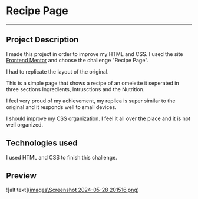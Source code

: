 # Recipe Page
---


## Project Description
I made this project in order to improve my HTML and CSS.
I used the site [Frontend Mentor](https://www.frontendmentor.io/challenges/recipe-page-KiTsR8QQKm) and choose the challenge "Recipe Page".

I had to replicate the layout of the original.

This is a simple page that shows a recipe of an omelette it seperated in three sections Ingredients, Intrusctions and the Nutrition.

I feel very proud of my achievement, my replica is super similar to the original and it responds well to small devices.

I should improve my CSS organization. I feel it all over the place and it is not well organized.

## Technologies used

I used HTML and CSS to finish this challenge.

## Preview

![alt text]([images\Screenshot 2024-05-28 201516.png](https://github.com/WiziBigodes/Recipe_Page_Solution/blob/main/images/Screenshot%202024-05-28%20201516.png))
